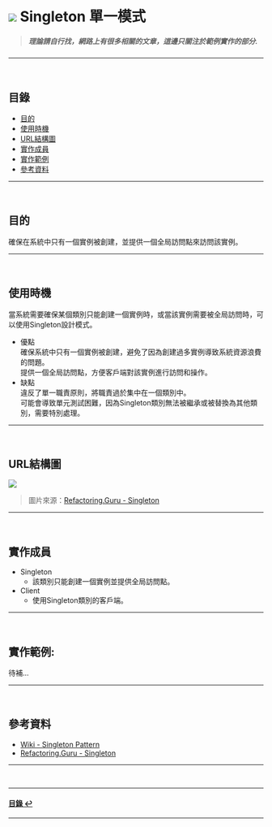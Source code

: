 # ![](https://drive.google.com/uc?id=10INx5_pkhMcYRdx_OO4rXNXxcsvPtBYq) Singleton 單一模式
> ##### 理論請自行找，網路上有很多相關的文章，這邊只關注於範例實作的部分.

---
<br>

<!--ts-->
## 目錄
* [目的](#目的)
* [使用時機](#使用時機)
* [URL結構圖](#url結構圖)
* [實作成員](#實作成員)
* [實作範例](#實作範例)
* [參考資料](#參考資料)
<!--te-->

---
<br>

## 目的
確保在系統中只有一個實例被創建，並提供一個全局訪問點來訪問該實例。

---
<br>

## 使用時機
當系統需要確保某個類別只能創建一個實例時，或當該實例需要被全局訪問時，可以使用Singleton設計模式。

- 優點 <br>
  確保系統中只有一個實例被創建，避免了因為創建過多實例導致系統資源浪費的問題。<br>
  提供一個全局訪問點，方便客戶端對該實例進行訪問和操作。<br>
- 缺點 <br>
  違反了單一職責原則，將職責過於集中在一個類別中。<br>
  可能會導致單元測試困難，因為Singleton類別無法被繼承或被替換為其他類別，需要特別處理。<br>

---
<br>

## URL結構圖
![](https://drive.google.com/uc?id=1i-hGBoy0hhmdKEG1fbRPdgPWYjGvjSya)
> 圖片來源：[Refactoring.Guru - Singleton](https://refactoring.guru/design-patterns/singleton)

---
<br>

## 實作成員
* Singleton
  * 該類別只能創建一個實例並提供全局訪問點。
* Client
  * 使用Singleton類別的客戶端。

---
<br>

## 實作範例:
待補...

---
<br>

## 參考資料
* [Wiki - Singleton Pattern](https://en.wikipedia.org/wiki/Singleton_pattern) <br>
* [Refactoring.Guru - Singleton](https://refactoring.guru/design-patterns/singleton) <br>

---
<br>

---
<!--ts-->
#### [目錄 ↩](#目錄)
<!--te-->
---
